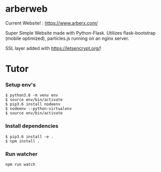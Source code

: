# arberweb
Current Website! : https://www.arberx.com/

Super Simple Website made with Python-Flask. Utilizes flask-bootstrap (mobile optimized), particles.js running on an nginx server.  

SSL layer added with https://letsencrypt.org/!

# Tutor

### Setup env's
```shellsession
$ python3.6 -m venv env
$ source env/bin/activate
$ pip3.6 install nodeenv
$ nodeenv --python-virtualenv
$ source env/bin/activate
```

### Install dependencies
```shellsession
$ pip3.6 install -e .
$ npm install .
```

### Run watcher
``` npm run watch ```
